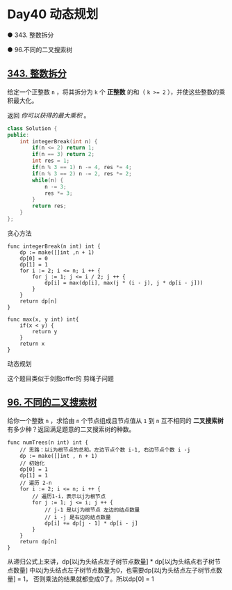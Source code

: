 # Day40 动态规划

● 343. 整数拆分 

● 96.不同的二叉搜索树 

## [343. 整数拆分](https://leetcode.cn/problems/integer-break/description/)

给定一个正整数 `n` ，将其拆分为 `k` 个 **正整数** 的和（ `k >= 2` ），并使这些整数的乘积最大化。

返回 *你可以获得的最大乘积* 。

```cpp
class Solution {
public:
    int integerBreak(int n) {
        if(n <= 2) return 1;
        if(n == 3) return 2;
        int res = 1;
        if(n % 3 == 1) n -= 4, res *= 4;
        if(n % 3 == 2) n -= 2, res *= 2;
        while(n) {
            n -= 3;
            res *= 3;
        } 
        return res;
    }
};
```

贪心方法



```golang
func integerBreak(n int) int {
    dp := make([]int ,n + 1)
    dp[0] = 0
    dp[1] = 1
    for i := 2; i <= n; i ++ {
        for j := 1; j <= i / 2; j ++ {
            dp[i] = max(dp[i], max(j * (i - j), j * dp[i - j]))
        }
    }
    return dp[n]
}

func max(x, y int) int{
    if(x < y) {
        return y
    }
    return x
}
```

动态规划

这个题目类似于剑指offer的 剪绳子问题

## [96. 不同的二叉搜索树](https://leetcode.cn/problems/unique-binary-search-trees/description/)

给你一个整数 `n` ，求恰由 `n` 个节点组成且节点值从 `1` 到 `n` 互不相同的 **二叉搜索树** 有多少种？返回满足题意的二叉搜索树的种数。

```golang
func numTrees(n int) int {
    // 思路：以i为根节点的总和。左边节点个数 i-1, 右边节点个数 i -j
    dp := make([]int , n + 1)
    // 初始化
    dp[0] = 1
    dp[1] = 1
    // 遍历 2-n
    for i := 2; i <= n; i ++ {
        // 遍历1-i，表示以j为根节点
        for j := 1; j <= i; j ++ {
            // j-1 是以j为根节点 左边的结点数量
            // i -j 是右边的结点数量
            dp[i] += dp[j - 1] * dp[i - j]
        }
    }
    return dp[n]
}
```

从递归公式上来讲，dp[以j为头结点左子树节点数量] * dp[以j为头结点右子树节点数量] 中以j为头结点左子树节点数量为0，也需要dp[以j为头结点左子树节点数量] = 1， 否则乘法的结果就都变成0了。所以dp[0] = 1